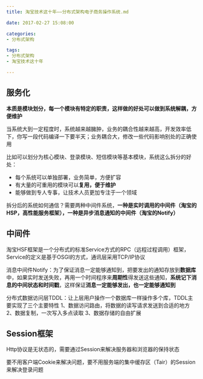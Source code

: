 ```yaml
---
title: 淘宝技术这十年——分布式架构电子商务操作系统.md

date: 2017-02-27 15:08:00

categories:
- 分布式架构

tags:
- 分布式架构
- 淘宝技术这十年

---
```


## 服务化

**本质是模块划分，每一个模块有特定的职责，这样做的好处可以做到系统解耦，方便维护**

当系统大到一定程度时，系统越来越臃肿，业务的耦合性越来越高，开发效率低下，你写一段代码编译一下要半天；业务耦合大，修改一些代码影响别处的正确使用

比如可以划分为核心模块、登录模块、短信模块等基本模块，系统这么拆分的好处：

* 每个系统可以单独部署，业务简单，方便扩容
* 有大量的可重用的模块可以**复用，便于维护**
* 能够做到专人专事，让技术人员更加专注于一个领域

拆分后的系统如何通信？需要两种中间件系统，**一种是实时调用的中间件（淘宝的HSP，高性能服务框架），一种是异步消息通知的中间件（淘宝的Notify）**

## 中间件

淘宝HSF框架是一个分布式的标准Service方式的RPC（远程过程调用）框架，Service的定义是基于OSGI的方式，通讯层采用TCP/IP协议

消息中间件Notify：为了保证消息一定能够通知到，把要发出的通知存放到**数据库**中，如果实时发送失败，再用一个时间程序来**周期性**得发送这些通知，**系统记下消息的中间状态和时间戳**，这样保证**消息一定能够发出，也一定能够通知到**

分布式数据访问层TDDL：让上层用户操作一个数据库一样操作多个库，TDDL主要实现了三个主要特性
1、数据访问路由，将数据的读写请求发送到合适的地方 
2、数据复制，一次写入多点读取
3、数据存储的自由扩展

## Session框架

Http协议是无状态的，需要通过Session来解决服务器和浏览器的保持状态

要不用客户端Cookie来解决问题，要不用服务端的集中缓存区（Tair）的Session来解决登录问题

